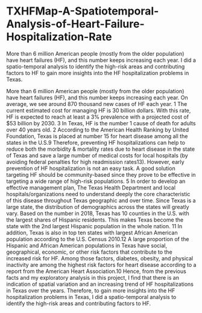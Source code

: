 # TXHFMap-A-Spatiotemporal-Analysis-of-Heart-Failure-Hospitalization-Rate
More than 6 million American people (mostly from the older population) have heart failures (HF), and this number keeps increasing each year. I did a spatio-temporal analysis to identify the high-risk areas and contributing factors to HF to gain more insights into the HF hospitalization problems in Texas.

More than 6 million American people (mostly from the older population) have heart failures (HF), and this number keeps increasing each year. On average, we see around 870 thousand new cases of HF each year. 1 The current estimated cost for managing HF is 30 billion dollars. With this rate, HF is expected to reach at least a 3% prevalence with a projected cost of $53 billion by 2030. 3  In Texas, HF is the number 1 cause of death for adults over 40 years old. 2  According to the American Health Ranking by United Foundation, Texas is placed at number 15 for heart disease among all the states in the U.S.9 Therefore, preventing HF hospitalizations can help to reduce both the morbidity & mortality rates due to heart disease in the state of Texas and save a large number of medical costs for local hospitals (by avoiding federal penalties for high readmission rates13). 
However, early prevention of HF hospitalization is not an easy task. A good solution targeting HF should be community-based since they prove to be effective in targeting a wide range of high-risk populations. 5 In order to develop an effective management plan, The Texas Health Department and local hospitals/organizations need to understand deeply the core characteristic of this disease throughout Texas geographic and over time. Since Texas is a large state, the distribution of demographics across the states will greatly vary. Based on the number in 2018, Texas has 10 counties in the U.S. with the largest shares of Hispanic residents. This makes Texas become the state with the 2nd largest Hispanic population in the whole nation. 11 In addition, Texas is also in top ten states with largest African American population according to the U.S. Census 2010.12  A large proportion of the Hispanic and African American populations in Texas have social, geographical, economic, or other risk factors that contribute to the increased risk for HF. Among those factors, diabetes, obesity, and physical inactivity are among the highest risk factors for heart disease according to a report from the American Heart Association.10 Hence, from the previous facts and my exploratory analysis in this project, I find that there is an indication of spatial variation and an increasing trend of HF hospitalizations in Texas over the years.  Therefore, to gain more insights into the HF hospitalization problems in Texas, I did a spatio-temporal analysis to identify the high-risk areas and contributing factors to HF.

